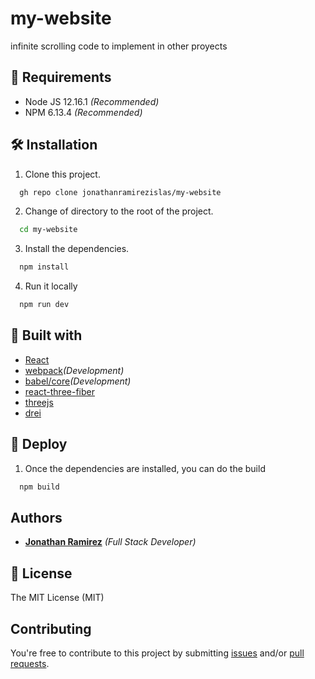 # my-website

infinite scrolling code to implement in other proyects  

## 📢 Requirements
- Node JS 12.16.1 _(Recommended)_
- NPM 6.13.4 _(Recommended)_



## 🛠 Installation
1. Clone this project.
```bash
  gh repo clone jonathanramirezislas/my-website
```
2. Change of directory to the root of the project.
```bash
  cd my-website
```
3. Install the dependencies.
```bash
  npm install
```
4. Run it locally
```bash
  npm run dev
```

## 🔧 Built with
- [React](https://es.reactjs.org) 
- [webpack](https://webpack.js.org/)_(Development)_
- [babel/core](https://www.npmjs.com/package/@babel/core)_(Development)_
- [react-three-fiber](https://github.com/pmndrs/react-three-fiber)
- [threejs](https://threejs.org/)
- [drei](https://www.npmjs.com/package/drei)


## 🚀 Deploy
1. Once the dependencies are installed, you can do the build
```bash
  npm build
```



## Authors

- **[Jonathan Ramirez](https://github.com/jonathanramirezislas)** _(Full Stack Developer)_


## 📜 License
The MIT License (MIT)

## Contributing

You're free to contribute to this project by submitting [issues](https://github.com/jonathanramirezislas/my-website/issues) and/or [pull requests](https://github.com/jonathanramirezislas/my-website/pulls).
